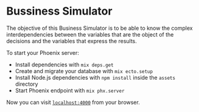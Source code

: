 # Bussiness Simulator

The objective of this Business Simulator is to be able to know the complex interdependencies between the variables that are the object of the decisions and the variables that express the results.

To start your Phoenix server:

- Install dependencies with `mix deps.get`
- Create and migrate your database with `mix ecto.setup`
- Install Node.js dependencies with `npm install` inside the `assets` directory
- Start Phoenix endpoint with `mix phx.server`

Now you can visit [`localhost:4000`](http://localhost:4000) from your browser.
